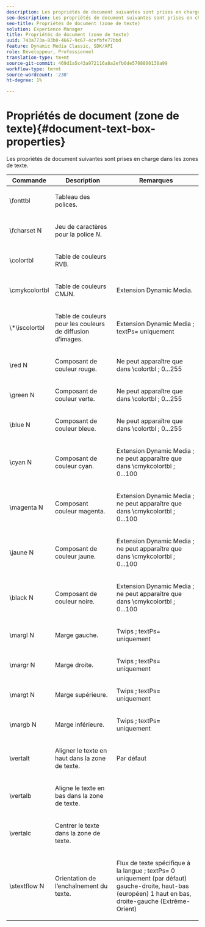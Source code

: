```yaml
---
description: Les propriétés de document suivantes sont prises en charge dans les zones de texte.
seo-description: Les propriétés de document suivantes sont prises en charge dans les zones de texte.
seo-title: Propriétés de document (zone de texte)
solution: Experience Manager
title: Propriétés de document (zone de texte)
uuid: 743a773a-83b0-4667-9c67-4cefbfe77bbd
feature: Dynamic Media Classic, SDK/API
role: Développeur, Professionnel
translation-type: tm+mt
source-git-commit: 469d1a5c43a972116a8a2efb0de5708800130a99
workflow-type: tm+mt
source-wordcount: '230'
ht-degree: 1%

---
```



# Propriétés de document (zone de texte){#document-text-box-properties}

Les propriétés de document suivantes sont prises en charge dans les zones de texte.

<table id="table_8E1DF8E6BD894D7A9ACFC839918E2315"> 
 <thead> 
  <tr> 
   <th class="entry"> <b>Commande</b> </th> 
   <th class="entry"> <b>Description</b> </th> 
   <th class="entry"> <b>Remarques</b> </th> 
  </tr> 
 </thead>
 <tbody> 
  <tr> 
   <td> <span class="codeph"> \fonttbl  </span> </td> 
   <td> <p>Tableau des polices. </p> </td> 
   <td> <p> </p> </td> 
  </tr> 
  <tr> 
   <td> <span class="codeph"> \fcharset  <span class="varname"> N  </span> </span> </td> 
   <td> <p>Jeu de caractères pour la police <i>N</i>. </p> </td> 
   <td> <p> </p> </td> 
  </tr> 
  <tr> 
   <td> <span class="codeph"> \colortbl  </span> </td> 
   <td> <p>Table de couleurs RVB. </p> </td> 
   <td> <p> </p> </td> 
  </tr> 
  <tr> 
   <td> <span class="codeph"> \cmykcolortbl  </span> </td> 
   <td> <p>Table de couleurs CMJN. </p> </td> 
   <td> <p>Extension Dynamic Media. </p> </td> 
  </tr> 
  <tr> 
   <td> <span class="codeph"> \*\iscolortbl  </span> </td> 
   <td> <p>Table de couleurs pour les couleurs de diffusion d’images. </p> </td> 
   <td> <p>Extension Dynamic Media ; <span class="codeph"> textPs= </span> uniquement </p> </td> 
  </tr> 
  <tr> 
   <td> <span class="codeph"> \red  <span class="varname"> N  </span> </span> </td> 
   <td> <p>Composant de couleur rouge. </p> </td> 
   <td> <p>Ne peut apparaître que dans <span class="codeph"> \colortbl </span>; 0...255 </p> </td> 
  </tr> 
  <tr> 
   <td> <span class="codeph"> \green  <span class="varname"> N  </span> </span> </td> 
   <td> <p>Composant de couleur verte. </p> </td> 
   <td> <p>Ne peut apparaître que dans <span class="codeph"> \colortbl </span>; 0...255 </p> </td> 
  </tr> 
  <tr> 
   <td> <span class="codeph"> \blue  <span class="varname"> N  </span> </span> </td> 
   <td> <p>Composant de couleur bleue. </p> </td> 
   <td> <p>Ne peut apparaître que dans <span class="codeph"> \colortbl </span>; 0...255 </p> </td> 
  </tr> 
  <tr> 
   <td> <span class="codeph"> \cyan  <span class="varname"> N  </span> </span> </td> 
   <td> <p>Composant de couleur cyan. </p> </td> 
   <td> <p>Extension Dynamic Media ; ne peut apparaître que dans <span class="codeph"> \cmykcolortbl </span>; 0...100 </p> </td> 
  </tr> 
  <tr> 
   <td> <span class="codeph"> \magenta  <span class="varname"> N  </span> </span> </td> 
   <td> <p>Composant couleur magenta. </p> </td> 
   <td> <p>Extension Dynamic Media ; ne peut apparaître que dans <span class="codeph"> \cmykcolortbl </span>; 0...100 </p> </td> 
  </tr> 
  <tr> 
   <td> <span class="codeph"> \jaune  <span class="varname"> N  </span> </span> </td> 
   <td> <p>Composant de couleur jaune. </p> </td> 
   <td> <p>Extension Dynamic Media ; ne peut apparaître que dans <span class="codeph"> \cmykcolortbl </span>; 0...100 </p> </td> 
  </tr> 
  <tr> 
   <td> <span class="codeph"> \black  <span class="varname"> N  </span> </span> </td> 
   <td> <p>Composant de couleur noire. </p> </td> 
   <td> <p>Extension Dynamic Media ; ne peut apparaître que dans <span class="codeph"> \cmykcolortbl </span>; 0...100 </p> </td> 
  </tr> 
  <tr> 
   <td> <span class="codeph"> \margl  <span class="varname"> N  </span> </span> </td> 
   <td> <p>Marge gauche. </p> </td> 
   <td> <p>Twips ; <span class="codeph"> textPs= </span> uniquement </p> </td> 
  </tr> 
  <tr> 
   <td> <span class="codeph"> \margr  <span class="varname"> N  </span> </span> </td> 
   <td> <p>Marge droite. </p> </td> 
   <td> <p>Twips ; <span class="codeph"> textPs= </span> uniquement </p> </td> 
  </tr> 
  <tr> 
   <td> <span class="codeph"> \margt  <span class="varname"> N  </span> </span> </td> 
   <td> <p>Marge supérieure. </p> </td> 
   <td> <p>Twips ; <span class="codeph"> textPs= </span> uniquement </p> </td> 
  </tr> 
  <tr> 
   <td> <span class="codeph"> \margb  <span class="varname"> N  </span> </span> </td> 
   <td> <p>Marge inférieure. </p> </td> 
   <td> <p>Twips ; <span class="codeph"> textPs= </span> uniquement </p> </td> 
  </tr> 
  <tr> 
   <td> <span class="codeph"> \vertalt  </span> </td> 
   <td> <p>Aligner le texte en haut dans la zone de texte. </p> </td> 
   <td> <p>Par défaut </p> </td> 
  </tr> 
  <tr> 
   <td> <span class="codeph"> \vertalb  </span> </td> 
   <td> <p>Aligne le texte en bas dans la zone de texte. </p> </td> 
   <td> <p> </p> </td> 
  </tr> 
  <tr> 
   <td> <span class="codeph"> \vertalc  </span> </td> 
   <td> <p>Centrer le texte dans la zone de texte. </p> </td> 
   <td> <p> </p> </td> 
  </tr> 
  <tr> 
   <td> <span class="codeph"> \stextflow  <span class="varname"> N  </span> </span> </td> 
   <td> <p>Orientation de l’enchaînement du texte. </p> </td> 
   <td> <p>Flux de texte spécifique à la langue ; <span class="codeph"> textPs= </span> 0 uniquement (par défaut) gauche-droite, haut-bas (européen) 1 haut en bas, droite-gauche (Extrême-Orient) </p> </td> 
  </tr> 
 </tbody> 
</table>

